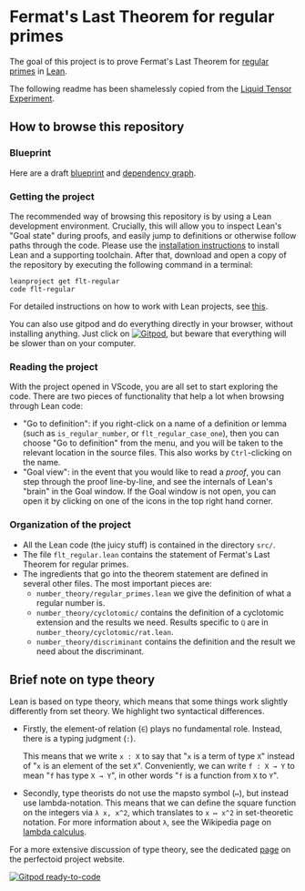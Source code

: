 # Fermat's Last Theorem for regular primes
The goal of this project is to prove Fermat's Last Theorem for [regular primes](https://en.wikipedia.org/wiki/Regular_prime)
in [Lean](https://leanprover-community.github.io/).

The following readme has been shamelessly copied from the [Liquid Tensor Experiment](https://github.com/leanprover-community/lean-liquid/).

## How to browse this repository

### Blueprint

Here are a draft [blueprint](https://leanprover-community.github.io/flt-regular/) and  [dependency graph](https://leanprover-community.github.io/flt-regular/dep_graph.html).

### Getting the project

The recommended way of browsing this repository is by using a Lean development environment.
Crucially, this will allow you to inspect Lean's "Goal state" during proofs,
and easily jump to definitions or otherwise follow paths through the code. Please use the
[installation instructions](https://leanprover-community.github.io/get_started.html#regular-install)
to install Lean and a supporting toolchain.
After that, download and open a copy of the repository
by executing the following command in a terminal:
```
leanproject get flt-regular
code flt-regular
```
For detailed instructions on how to work with Lean projects,
see [this](https://leanprover-community.github.io/install/project.html).

You can also use gitpod and do everything directly in your browser, without installing anything.
Just click on [![Gitpod](https://img.shields.io/badge/Gitpod-ready--to--code-908a85?logo=gitpod)](https://gitpod.io/#https://github.com/leanprover-community/flt-regular), but beware that everything will be slower than on your computer.

### Reading the project

With the project opened in VScode,
you are all set to start exploring the code.
There are two pieces of functionality that help a lot when browsing through Lean code:

* "Go to definition": if you right-click on a name of a definition or lemma
  (such as `is_regular_number`, or `flt_regular_case_one`), then you can choose "Go to definition" from the menu,
  and you will be taken to the relevant location in the source files.
  This also works by `Ctrl`-clicking on the name.
* "Goal view": in the event that you would like to read a *proof*,
  you can step through the proof line-by-line,
  and see the internals of Lean's "brain" in the Goal window.
  If the Goal window is not open,
  you can open it by clicking on one of the icons in the top right hand corner.

### Organization of the project

* All the Lean code (the juicy stuff) is contained in the directory `src/`.
* The file `flt_regular.lean` contains the statement of Fermat's Last Theorem for
  regular primes.
* The ingredients that go into the theorem statement are defined in several other files.
  The most important pieces are:
  - `number_theory/regular_primes.lean` we give the definition of what a regular number is.
  - `number_theory/cyclotomic/` contains the definition of a cyclotomic extension
    and the results we need. Results specific to `ℚ` are in `number_theory/cyclotomic/rat.lean`.
  - `number_theory/discriminant` contains the definition and the result we need about
    the discriminant.

## Brief note on type theory

Lean is based on type theory,
which means that some things work slightly differently from set theory.
We highlight two syntactical differences.

* Firstly, the element-of relation (`∈`) plays no fundamental role.
  Instead, there is a typing judgment (`:`).

  This means that we write `x : X` to say that "`x` is a term of type `X`"
  instead of "`x` is an element of the set `X`".
  Conveniently, we can write `f : X → Y` to mean "`f` has type `X → Y`",
  in other words "`f` is a function from `X` to `Y`".

* Secondly, type theorists do not use the mapsto symbol (`↦`),
  but instead use lambda-notation.
  This means that we can define the square function on the integers via
  `λ x, x^2`, which translates to `x ↦ x^2` in set-theoretic notation.
  For more information about `λ`, see the Wikipedia page on
  [lambda calculus](https://en.wikipedia.org/wiki/Lambda_calculus).

For a more extensive discussion of type theory,
see the dedicated
[page](https://leanprover-community.github.io/lean-perfectoid-spaces/type_theory.html)
on the perfectoid project website.

[![Gitpod ready-to-code](https://img.shields.io/badge/Gitpod-ready--to--code-908a85?logo=gitpod)](https://gitpod.io/#https://github.com/leanprover-community/flt-regular)

